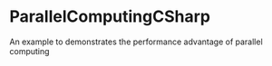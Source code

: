 # ParallelComputingCSharp
An example to demonstrates the performance advantage of parallel computing
